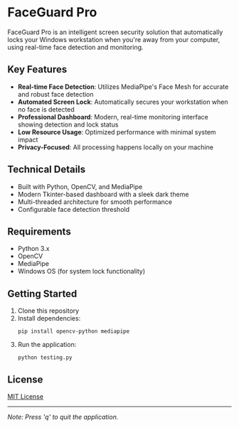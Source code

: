 # FaceGuard Pro

FaceGuard Pro is an intelligent screen security solution that automatically locks your Windows workstation when you're away from your computer, using real-time face detection and monitoring.

## Key Features

- **Real-time Face Detection**: Utilizes MediaPipe's Face Mesh for accurate and robust face detection
- **Automated Screen Lock**: Automatically secures your workstation when no face is detected
- **Professional Dashboard**: Modern, real-time monitoring interface showing detection and lock status
- **Low Resource Usage**: Optimized performance with minimal system impact
- **Privacy-Focused**: All processing happens locally on your machine

## Technical Details

- Built with Python, OpenCV, and MediaPipe
- Modern Tkinter-based dashboard with a sleek dark theme
- Multi-threaded architecture for smooth performance
- Configurable face detection threshold

## Requirements

- Python 3.x
- OpenCV
- MediaPipe
- Windows OS (for system lock functionality)

## Getting Started

1. Clone this repository
2. Install dependencies:
   ```
   pip install opencv-python mediapipe
   ```
3. Run the application:
   ```
   python testing.py
   ```

## License

[MIT License](LICENSE)

---
*Note: Press 'q' to quit the application.*
